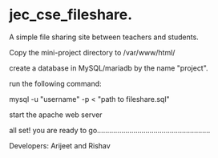 # jec_cse_fileshare.
A simple file sharing site between teachers and students.

Copy the mini-project directory to /var/www/html/

create a database in MySQL/mariadb by the name "project".

run the following command:

mysql -u "username" -p < "path to fileshare.sql"

start the apache web server

all set! you are ready to go........................................................



Developers:
  Arijeet and Rishav
  
  
  
